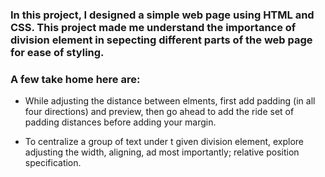 ### In this project, I designed a simple web page using HTML and CSS. This project made me understand the importance of division element in sepecting different parts of the web page for ease of styling.
### A few take home here are:
- While adjusting the distance between elments, first add padding (in all four directions) and preview, then go ahead to add the ride set of padding distances before adding your margin. <br>

- To centralize a group of text under t given division element, explore adjusting the width, aligning, ad most importantly; relative position specification. 
